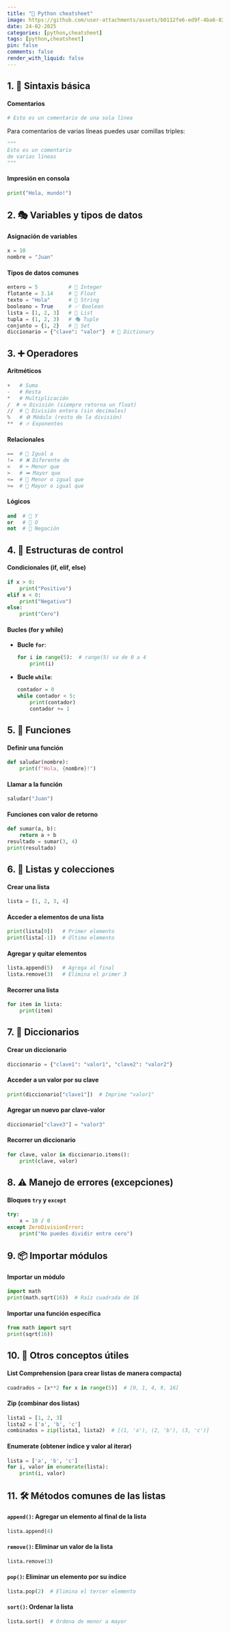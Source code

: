 ```yaml
---
title: "🐍 Python cheatsheet"
image: https://github.com/user-attachments/assets/b0112fe6-ed9f-4ba6-83a1-d87aadcb9bee
date: 24-02-2025
categories: [python,cheatsheet]
tags: [python,cheatsheet]
pin: false
comments: false
render_with_liquid: false
---
```



## 1. 📝 **Sintaxis básica**

#### **Comentarios**
  ```python
  # Esto es un comentario de una sola línea
  ```
  Para comentarios de varias líneas puedes usar comillas triples:
  ```python
  """
  Esto es un comentario
  de varias líneas
  """
  ```

#### **Impresión en consola**
  ```python
  print("Hola, mundo!")
  ```

## 2. 🎭 **Variables y tipos de datos**

#### **Asignación de variables**
  ```python
  x = 10
  nombre = "Juan"
  ```

#### **Tipos de datos comunes**
  ```python
  entero = 5          # 🔢 Integer
  flotante = 3.14     # 🔢 Float
  texto = "Hola"      # 📝 String
  booleano = True     # ✅ Boolean
  lista = [1, 2, 3]   # 📜 List
  tupla = (1, 2, 3)   # 🎭 Tuple
  conjunto = {1, 2}   # 🧩 Set
  diccionario = {"clave": "valor"}  # 📖 Dictionary
  ```

## 3. ➕ **Operadores**

#### **Aritméticos**
  
  ```python
  +   # Suma
  -   # Resta
  *   # Multiplicación
  /  # ➗ División (siempre retorna un float)
  //  # 🔢 División entera (sin decimales)
  %   # ♻ Módulo (resto de la división)
  **  # 🔥 Exponentes
  ```

#### **Relacionales**
  ```python
  ==  # 🤝 Igual a
  !=  # ❌ Diferente de
  <   # ⬅ Menor que
  >   # ➡ Mayor que
  <=  # 🔽 Menor o igual que
  >=  # 🔼 Mayor o igual que
  ```

#### **Lógicos**
  ```python
  and  # 🔗 Y
  or   # 🔀 O
  not  # 🚫 Negación
  ```

## 4. 🔄 **Estructuras de control**

#### **Condicionales (if, elif, else)**
  ```python
  if x > 0:
      print("Positivo")
  elif x < 0:
      print("Negativo")
  else:
      print("Cero")
  ```

#### **Bucles (for y while)**
  - **Bucle `for`**:
    ```python
    for i in range(5):  # range(5) va de 0 a 4
        print(i)
    ```

  - **Bucle `while`**:
    ```python
    contador = 0
    while contador < 5:
        print(contador)
        contador += 1
    ```

## 5. 📌 **Funciones**

#### **Definir una función**
  ```python
  def saludar(nombre):
      print(f"Hola, {nombre}!")
  ```

#### **Llamar a la función**
  ```python
  saludar("Juan")
  ```

#### **Funciones con valor de retorno**
  ```python
  def sumar(a, b):
      return a + b
  resultado = sumar(3, 4)
  print(resultado)
  ```

## 6. 📜 **Listas y colecciones**

#### **Crear una lista**
  ```python
  lista = [1, 2, 3, 4]
  ```

#### **Acceder a elementos de una lista**
  ```python
  print(lista[0])   # Primer elemento
  print(lista[-1])  # Último elemento
  ```

#### **Agregar y quitar elementos**
  ```python
  lista.append(5)   # Agrega al final
  lista.remove(3)   # Elimina el primer 3
  ```

#### **Recorrer una lista**
  ```python
  for item in lista:
      print(item)
  ```

## 7. 📖 **Diccionarios**

#### **Crear un diccionario**
  ```python
  diccionario = {"clave1": "valor1", "clave2": "valor2"}
  ```

#### **Acceder a un valor por su clave**
  ```python
  print(diccionario["clave1"])  # Imprime "valor1"
  ```

#### **Agregar un nuevo par clave-valor**
  ```python
  diccionario["clave3"] = "valor3"
  ```

#### **Recorrer un diccionario**
  ```python
  for clave, valor in diccionario.items():
      print(clave, valor)
  ```

## 8. ⚠ **Manejo de errores (excepciones)**

#### **Bloques `try` y `except`**
  ```python
  try:
      x = 10 / 0
  except ZeroDivisionError:
      print("No puedes dividir entre cero")
  ```

## 9. 📦 **Importar módulos**

#### **Importar un módulo**
  ```python
  import math
  print(math.sqrt(16))  # Raíz cuadrada de 16
  ```

#### **Importar una función específica**
  ```python
  from math import sqrt
  print(sqrt(16))
  ```

## 10. 🚀 **Otros conceptos útiles**

#### **List Comprehension** (para crear listas de manera compacta)
  ```python
  cuadrados = [x**2 for x in range(5)]  # [0, 1, 4, 9, 16]
  ```

#### **Zip** (combinar dos listas)
  ```python
  lista1 = [1, 2, 3]
  lista2 = ['a', 'b', 'c']
  combinados = zip(lista1, lista2)  # [(1, 'a'), (2, 'b'), (3, 'c')]
  ```

#### **Enumerate** (obtener índice y valor al iterar)
  ```python
  lista = ['a', 'b', 'c']
  for i, valor in enumerate(lista):
      print(i, valor)
  ```

## 11. 🛠 **Métodos comunes de las listas**

#### **`append()`**: Agregar un elemento al final de la lista
  ```python
  lista.append(4)
  ```

#### **`remove()`**: Eliminar un valor de la lista
  ```python
  lista.remove(3)
  ```

#### **`pop()`**: Eliminar un elemento por su índice
  ```python
  lista.pop(2)  # Elimina el tercer elemento
  ```

#### **`sort()`**: Ordenar la lista
  ```python
  lista.sort()  # Ordena de menor a mayor
  ```
